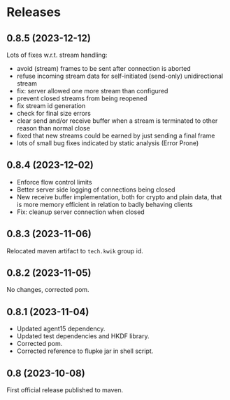 # Releases

## 0.8.5 (2023-12-12)

Lots of fixes w.r.t. stream handling:
- avoid (stream) frames to be sent after connection is aborted
- refuse incoming stream data for self-initiated (send-only) unidirectional stream
- fix: server allowed one more stream than configured
- prevent closed streams from being reopened
- fix stream id generation
- check for final size errors
- clear send and/or receive buffer when a stream is terminated to other reason than normal close
- fixed that new streams could be earned by just sending a final frame
- lots of small bug fixes indicated by static analysis (Error Prone)

## 0.8.4 (2023-12-02)

- Enforce flow control limits
- Better server side logging of connections being closed
- New receive buffer implementation, both for crypto and plain data, that is more memory efficient in relation to badly
  behaving clients
- Fix: cleanup server connection when closed

## 0.8.3 (2023-11-06)

Relocated maven artifact to `tech.kwik` group id.

## 0.8.2 (2023-11-05)

No changes, corrected pom.

## 0.8.1 (2023-11-04)

- Updated agent15 dependency.
- Updated test dependencies and HKDF library.
- Corrected pom.
- Corrected reference to flupke jar in shell script.

## 0.8 (2023-10-08)

First official release published to maven.
